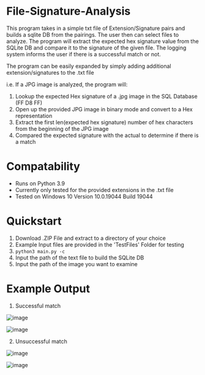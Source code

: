 # File-Signature-Analysis
This program takes in a simple txt file of Extension/Signature pairs and builds a sqlite DB from the pairings. The user then can select files to analyze. The program will extract the expected hex signature value from the SQLite DB and compare it to the signature of the given file. The logging system informs the user if there is a successful match or not. 

The program can be easily expanded by simply adding additional extension/signatures to the .txt file 


i.e.
If a JPG image is analyzed, the program will:
1) Lookup the expected Hex signature of a .jpg image in the SQL Database (FF D8 FF)
2) Open up the provided JPG image in binary mode and convert to a Hex representation
3) Extract the first len(expected hex signature) number of hex characters from the beginning of the JPG image
4) Compared the expected signature with the actual to determine if there is a match  


# Compatability
* Runs on Python 3.9
* Currently only tested for the provided extensions in the .txt file
* Tested on Windows 10 Version 10.0.19044 Build 19044


# Quickstart
1) Download .ZIP File and extract to a directory of your choice
2) Example Input files are provided in the 'TestFiles' Folder for testing
3) ```python3 main.py -c ```
4) Input the path of the text file to build the SQLite DB
5) Input the path of the image you want to examine 


# Example Output
1) Successful match

![image](https://user-images.githubusercontent.com/77559638/171912953-d093c41c-cf7e-4cb3-8e7e-213c9e290ff3.png)

![image](https://user-images.githubusercontent.com/77559638/171912981-891bef8c-2793-4e22-b4cd-27c5e8d7e188.png)

2) Unsuccessful match

![image](https://user-images.githubusercontent.com/77559638/171913072-8b623388-6cbe-46d8-8f86-9af1522a0a97.png)

![image](https://user-images.githubusercontent.com/77559638/171913103-eb297141-ccc3-4720-93b0-5805f0e68b0a.png)



